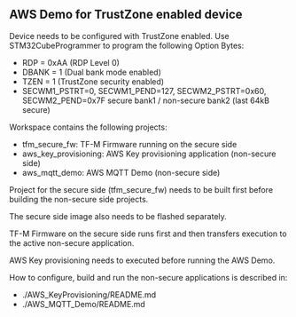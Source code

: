 AWS Demo for TrustZone enabled device
-------------------------------------

Device needs to be configured with TrustZone enabled.
Use STM32CubeProgrammer to program the following Option Bytes:
 - RDP = 0xAA (RDP Level 0)
 - DBANK = 1 (Dual bank mode enabled)
 - TZEN  = 1 (TrustZone security enabled)
 - SECWM1_PSTRT=0, SECWM1_PEND=127, SECWM2_PSTRT=0x60, SECWM2_PEND=0x7F
   secure bank1 / non-secure bank2 (last 64kB secure)

Workspace contains the following projects:
 - tfm_secure_fw: TF-M Firmware running on the secure side
 - aws_key_provisioning: AWS Key provisioning application (non-secure side)
 - aws_mqtt_demo: AWS MQTT Demo (non-secure side)

Project for the secure side (tfm_secure_fw) needs to be built first before
building the non-secure side projects. 

The secure side image also needs to be flashed separately.

TF-M Firmware on the secure side runs first and then transfers execution
to the active non-secure application.

AWS Key provisioning needs to executed before running the AWS Demo.

How to configure, build and run the non-secure applications is described in:
 - ./AWS_KeyProvisioning/README.md
 - ./AWS_MQTT_Demo/README.md
